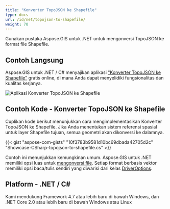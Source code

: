 ```yaml
---
title: "Konverter TopoJSON ke Shapefile"
type: docs
url: /id/net/topojson-to-shapefile/
weight: 70
---
```


Gunakan pustaka Aspose.GIS untuk .NET untuk mengonversi TopoJSON ke format file Shapefile.

## **Contoh Langsung**

Aspose.GIS untuk .NET / C# menyajikan aplikasi ["Konverter TopoJSON ke Shapefile"](https://products.aspose.app/gis/conversion/topojson-to-shapefile) gratis online, di mana Anda dapat menyelidiki fungsionalitas dan kualitas kerjanya.

![Aplikasi Konverter TopoJSON ke Shapefile](conversion.png)

## **Contoh Kode - Konverter TopoJSON ke Shapefile**

Cuplikan kode berikut menunjukkan cara mengimplementasikan Konverter TopoJSON ke Shapefile. Jika Anda menentukan sistem referensi spasial untuk layer Shapefile tujuan, semua geometri akan dikonversi ke dalamnya. 

{{< gist "aspose-com-gists" "10f3783b9581d10bc69dbada42705d2c" "Showcase-CSharp-topojson-to-shapefile.cs" >}}

Contoh ini menunjukkan kemungkinan umum. Aspose.GIS untuk .NET memiliki opsi luas untuk [mengonversi file](https://docs.aspose.com/gis/net/vector-layers/). Setiap format berbasis vektor memiliki opsi baca/tulis sendiri yang diwarisi dari kelas [DriverOptions](https://reference.aspose.com/gis/net/aspose.gis/driveroptions).

## **Platform - .NET / C#**

Kami mendukung Framework 4.7 atau lebih baru di bawah Windows, dan .NET Core 2.0 atau lebih baru di bawah Windows atau Linux
